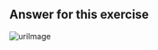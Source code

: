 ## Answer for this exercise

![uriImage](https://user-images.githubusercontent.com/49242732/191645524-b4b2bb6b-371c-4b06-a1b9-dc0708620b29.jpeg)
